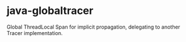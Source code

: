 # java-globaltracer
Global ThreadLocal Span for implicit propagation, delegating to another Tracer implementation.
